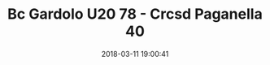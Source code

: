 ---
title: Bc Gardolo U20 78 - Crcsd Paganella 40
date: 2018-03-11 19:00:41
squadra-a: Bc Gardolo U20
punteggio-a: 40
squadra-b: Crcsd Paganella
punteggio-b: 78
partite/squadra: under-20-17-18
luogo: Centro Sportivo Trento Nord
categoria: under 20
---